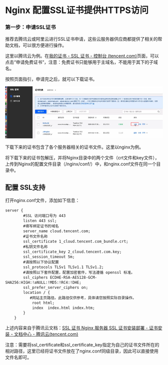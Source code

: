 # Nginx 配置SSL证书提供HTTPS访问



### 第一步：申请SSL证书

推荐去腾讯云或阿里云进行SSL证书申请，这些云服务器供应商都提供了相关的帮助文档，可以很方便进行操作。

这里以腾讯云为例。在[我的证书 - SSL 证书 - 控制台 (tencent.com)](https://console.cloud.tencent.com/ssl)页面，可以点击“申请免费证书“，注意：免费证书只能够用于主域名，不能用于其下的子域名。

按照页面指引，申请完之后，就可以下载证书。

![image-20211026111352473](assets/image-20211026111352473.png)

下载下来的证书包含了各个服务器相关的证书文件。这里以nginx为例。

将下载下来的证书包解压，并将Nginx目录中的两个文件（crt文件和key文件），上传到Nginx的配置文件目录（/nginx/conf/）中，和nginx.conf文件在同一个目录中。



## 配置 SSL支持

打开nginx.conf文件，添加如下信息：

```nginx 
server {
        #SSL 访问端口号为 443
        listen 443 ssl; 
        #填写绑定证书的域名
        server_name cloud.tencent.com; 
        #证书文件名称
        ssl_certificate 1_cloud.tencent.com_bundle.crt; 
        #私钥文件名称
        ssl_certificate_key 2_cloud.tencent.com.key; 
        ssl_session_timeout 5m;
        #请按照以下协议配置
        ssl_protocols TLSv1 TLSv1.1 TLSv1.2; 
        #请按照以下套件配置，配置加密套件，写法遵循 openssl 标准。
        ssl_ciphers ECDHE-RSA-AES128-GCM-SHA256:HIGH:!aNULL:!MD5:!RC4:!DHE; 
        ssl_prefer_server_ciphers on;
        location / {
           #网站主页路径。此路径仅供参考，具体请您按照实际目录操作。
            root html; 
            index  index.html index.htm;
        }
    }
```

上述内容来自于腾讯云文档：[SSL 证书 Nginx 服务器 SSL 证书安装部署 - 证书安装 - 文档中心 - 腾讯云(tencent.com)](https://cloud.tencent.com/document/product/400/35244)

注意：需要将ssl_certificate和ssl_certificate_key指定为自己的证书文件所在的相对路径，这里已经将证书文件放在了nginx.conf同级目录，因此可以直接使用文件名即可。